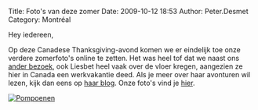 Title: Foto's van deze zomer
Date: 2009-10-12 18:53
Author: Peter.Desmet
Category: Montréal

Hey iedereen,

Op deze Canadese Thanksgiving-avond komen we er eindelijk toe onze
verdere zomerfoto's online te zetten. Het was heel tof dat we naast ons
[ander bezoek][], ook Liesbet heel vaak over de vloer kregen, aangezien
ze hier in Canada een werkvakantie deed. Als je meer over haar avonturen
wil lezen, kijk dan eens op [haar blog][]. Onze foto's vind je [hier][].

[![Pompoenen][]][hier]

  [ander bezoek]: http://www.anderhalv.be/2009/10/belgisch-bezoek
  [haar blog]: http://liesbetcolson.blogspot.com/
  [hier]: http://picasaweb.google.com/lienterryn/ZomerMontreal2009#
  [Pompoenen]: http://lh4.ggpht.com/_cvGWRFf-ypY/StNi31zhBsI/AAAAAAAADd4/bX71aJPg7Vw/s640/P1070612.JPG
